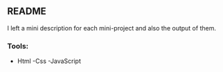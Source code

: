 ## README

I left a mini description for each mini-project and also the output of them. 

### Tools:

- Html
-Css
-JavaScript
